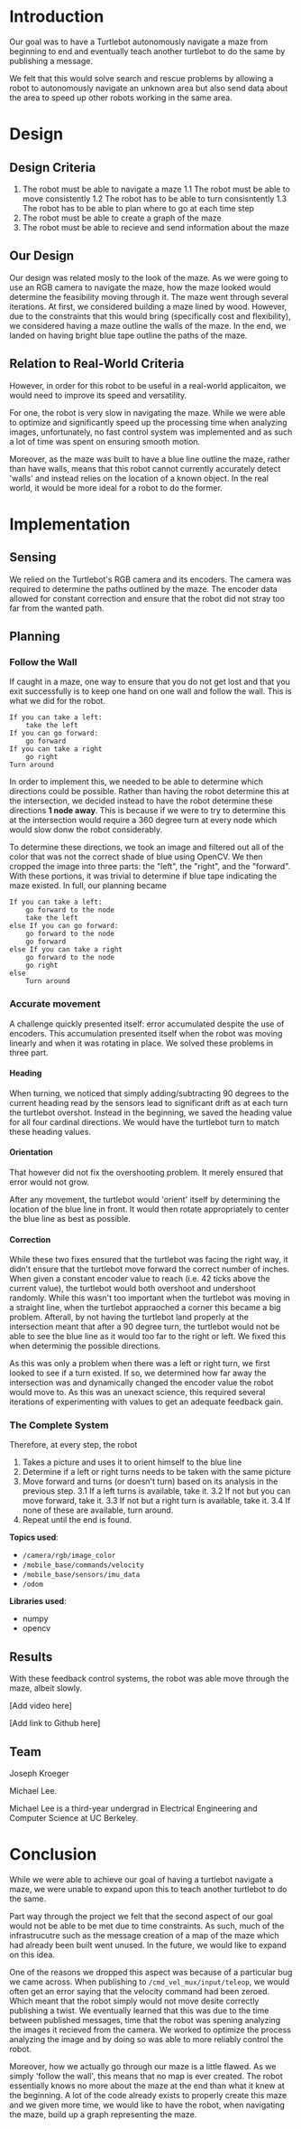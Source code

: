 # Introduction

Our goal was to have a Turtlebot autonomously navigate a maze from beginning to end and eventually teach another turtlebot to do the same by publishing a message. 

We felt that this would solve search and rescue problems by allowing a robot to autonomously navigate an unknown area but also send data about the area to speed up other robots working in the same area. 


# Design

## Design Criteria

1. The robot must be able to navigate a maze
    1.1 The robot must be able to move consistently
    1.2 The robot has to be able to turn consisntently
    1.3 The robot has to be able to plan where to go at each time step
2. The robot must be able to create a graph of the maze
3. The robot must be able to recieve and send information about the maze

## Our Design

Our design was related mosly to the look of the maze. As we were going to use an RGB camera to navigate the maze, how the maze looked would determine the feasibility moving through it. The maze went through several iterations. At first, we considered building a maze lined by wood. However, due to the constraints that this would bring (specifically cost and flexibility), we considered having a maze outline the walls of the maze. In the end, we landed on having bright blue tape outline the paths of the maze.

## Relation to Real-World Criteria

However, in order for this robot to be useful in a real-world applicaiton, we would need to improve its speed and versatility. 

For one, the robot is very slow in navigating the maze. While we were able to optimize and significantly speed up the processing time when analyzing images, unfortunately, no fast control system was implemented and as such a lot of time was spent on ensuring smooth motion.

Moreover, as the maze was built to have a blue line outline the maze, rather than have walls, means that this robot cannot currently accurately detect 'walls' and instead relies on the location of a known object. In the real world, it would be more ideal for a robot to do the former. 

# Implementation

## Sensing

We relied on the Turtlebot's RGB camera and its encoders. The camera was required to determine the paths outlined by the maze. The encoder data allowed for constant correction and ensure that the robot did not stray too far from the wanted path. 

## Planning

### Follow the Wall

If caught in a maze, one way to ensure that you do not get lost and that you exit successfully is to keep one hand on one wall and follow the wall. This is what we did for the robot. 

~~~
If you can take a left:
    take the left
If you can go forward: 
    go forward
If you can take a right
    go right
Turn around
~~~

In order to implement this, we needed to be able to determine which directions could be possible. Rather than having the robot determine this at the intersection, we decided instead to have the robot determine these directions **1 node away**. This is because if we were to try to determine this at the intersection would require a 360 degree turn at every node which would slow donw the robot considerably. 

To determine these directions, we took an image and filtered out all of the color that was not the correct shade of blue using OpenCV. We then cropped the image into three parts: the "left", the "right", and the "forward". With these portions, it was trivial to determine if blue tape indicating the maze existed. In full, our planning became

~~~
If you can take a left:
    go forward to the node
    take the left
else If you can go forward: 
    go forward to the node
    go forward
else If you can take a right
    go forward to the node
    go right
else
    Turn around
~~~

### Accurate movement

A challenge quickly presented itself: error accumulated despite the use of encoders. This accumulation presented itself when the robot was moving linearly and when it was rotating in place. We solved these problems in three part. 

#### Heading

When turning, we noticed that simply adding/subtracting 90 degrees to the current heading read by the sensors lead to significant drift as at each turn the turtlebot overshot. Instead in the beginning, we saved the heading value for all four cardinal directions. We would have the turtlebot turn to match these heading values. 

#### Orientation

That however did not fix the overshooting problem. It merely ensured that error would not grow. 

After any movement, the turtlebot would 'orient' itself by determining the location of the blue line in front. It would then rotate appropriately to center the blue line as best as possible. 

#### Correction

While these two fixes ensured that the turtlebot was facing the right way, it didn't ensure that the turtlebot move forward the correct number of inches. When given a constant encoder value to reach (i.e. 42 ticks above the current value), the turtlebot would both overshoot and undershoot randomly. While this wasn't too important when the turtlebot was moving in a straight line, when the turtlebot appraoched a corner this became a big problem. Afterall, by not having the turtlebot land properly at the intersection meant that after a 90 degree turn, the turtlebot would not be able to see the blue line as it would too far to the right or left. We fixed this when determinig the possible directions. 

As this was only a problem when there was a left or right turn, we first looked to see if a turn existed. If so, we determined how far away the intersection was and dynamically changed the encoder value the robot would move to. As this was an unexact science, this required several iterations of experimenting with values to get an adequate feedback gain. 

### The Complete System

Therefore, at every step, the robot

1. Takes a picture and uses it to orient himself to the blue line
2. Determine if a left or right turns needs to be taken with the same picture
3. Move forward and turns (or doesn't turn) based on its analysis in the previous step. 
    3.1 If a left turns is available, take it. 
    3.2 If not but you can move forward, take it.
    3.3 If not but a right turn is available, take it. 
    3.4 If none of these are available, turn around. 
4. Repeat until the end is found. 

**Topics used**:
- `/camera/rgb/image_color`
- `/mobile_base/commands/velocity`
- `/mobile_base/sensors/imu_data`
- `/odom`

**Libraries used**: 
- numpy
- opencv


## Results

With these feedback control systems, the robot was able move through the maze, albeit slowly. 

[Add video here]

[Add link to Github here]

## Team

Joseph Kroeger

Michael Lee. 

Michael Lee is a third-year undergrad in Electrical Engineering and Computer Science at UC Berkeley. 

# Conclusion 

While we were able to achieve our goal of having a turtlebot navigate a maze, we were unable to expand upon this to teach another turtlebot to do the same. 

Part way through the project we felt that the second aspect of our goal would not be able to be met due to time constraints. As such, much of the infrastrucutre such as the message creation of a map of the maze which had already been built went unused. In the future, we would like to expand on this idea. 

One of the reasons we dropped this aspect was because of a particular bug we came across. When publishing to `/cmd_vel_mux/input/teleop`, we would often get an error saying that the velocity command had been zeroed. Which meant that the robot simply would not move desite correctly publishing a twist. We eventually learned that this was due to the time between published messages, time that the robot was spening analyzing the images it recieved from the camera. We worked to optimize the process analyzing the image and by doing so was able to more reliably control the robot. 

Moreover, how we actually go through our maze is a little flawed. As we simply 'follow the wall', this means that no map is ever created. The robot essentially knows no more about the maze at the end than what it knew at the beginning. A lot of the code already exists to properly create this maze and we given more time, we would like to have the robot, when navigating the maze, build up a graph representing the maze. 







